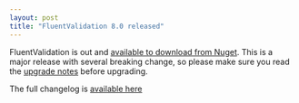 ```yaml
---
layout: post
title: "FluentValidation 8.0 released"
---
```


FluentValidation is out and [available to download from Nuget](http://nuget.org/packages/fluentvalidation). This is a major release with several breaking change, so please make sure you read the [upgrade notes](https://fluentvalidation.net/upgrading-to-8.html) before upgrading. 

The full changelog is [available here](https://github.com/JeremySkinner/FluentValidation/blob/master/Changelog.txt)
